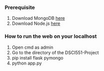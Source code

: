 ### Prerequisite
1. Download MongoDB  [here](https://www.mongodb.com/try/download/shell)
2. Download Node.js [here](https://nodejs.org/en/download)

### How to run the web on your localhost
1. Open cmd as admin
2. Go to the directory of the DSCI551-Project
4. pip install flask pymongo
5. python app.py
   
